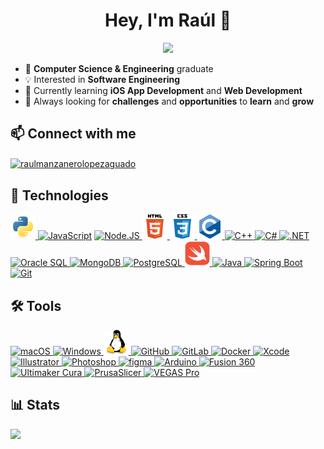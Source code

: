 <h1 align="center">Hey, I'm Raúl 👋</h1>

<p align="center"><img src="https://cdn.dribbble.com/users/1277312/screenshots/14733298/media/39b1045e593737587dd60e42c8422d1f.gif" height="300"/></p>

- 🌱 **Computer Science & Engineering** graduate
- 💡 Interested in **Software Engineering**
- 🔭 Currently learning **iOS App Development** and **Web Development**
- 🧠 Always looking for **challenges** and **opportunities** to **learn** and **grow**

## 📫 Connect with me

<p align="left">
<a href="https://linkedin.com/in/raulmanzanerolopezaguado" target="blank"><img align="center" src="https://raw.githubusercontent.com/rahuldkjain/github-profile-readme-generator/master/src/images/icons/Social/linked-in-alt.svg" alt="raulmanzanerolopezaguado" height="30" width="40" /></a>
</p>

## 🔧 Technologies

<div align="left">
    <a href="https://www.python.org" target="_blank" rel="noreferrer">
        <img src="https://raw.githubusercontent.com/devicons/devicon/master/icons/python/python-original.svg" alt="python" width="40" height="40"/>
    </a>
    <a href="https://developer.mozilla.org/es/docs/Web/JavaScript" target="_blank" rel="noreferrer">
        <img src="https://upload.wikimedia.org/wikipedia/commons/6/6a/JavaScript-logo.png" alt="JavaScript" width="40" height="40"/></a>
    <a href="https://nodejs.org/es" target="_blank" rel="noreferrer">
        <img src="https://cdn-icons-png.flaticon.com/512/5968/5968322.png" alt="Node.JS" width="40" height="40">
    </a>
    <a href="https://www.w3.org/html/" target="_blank" rel="noreferrer">
        <img src="https://raw.githubusercontent.com/devicons/devicon/master/icons/html5/html5-original-wordmark.svg" alt="HTML" width="40" height="40"/>
    </a>
    <a href="https://www.w3schools.com/css/" target="_blank" rel="noreferrer">
        <img src="https://raw.githubusercontent.com/devicons/devicon/master/icons/css3/css3-original-wordmark.svg" alt="CSS" width="40" height="40"/>
    </a>
    <a href="https://www.cprogramming.com/" target="_blank" rel="noreferrer">
        <img src="https://raw.githubusercontent.com/devicons/devicon/master/icons/c/c-original.svg" alt="C" width="40" height="40"/>
    </a>
    <a href="https://es.wikipedia.org/wiki/C%2B%2B" target="_blank" rel="noreferrer">
        <img src="https://upload.wikimedia.org/wikipedia/commons/thumb/1/18/ISO_C%2B%2B_Logo.svg/200px-ISO_C%2B%2B_Logo.svg.png" alt="C++" width="36" height="40"/>
    </a>
    <a href="https://dotnet.microsoft.com/es-es/languages/csharp" target="_blank" rel="noreferrer">
        <img src="https://upload.wikimedia.org/wikipedia/commons/thumb/b/bd/Logo_C_sharp.svg/256px-Logo_C_sharp.svg.png?20221121173824" alt="C#" width="36" height="40"/>
    </a>
    <a href="https://dotnet.microsoft.com/es-es/" target="_blank" rel="noreferrer">
        <img src="https://upload.wikimedia.org/wikipedia/commons/thumb/7/7d/Microsoft_.NET_logo.svg/456px-Microsoft_.NET_logo.svg.png" alt=".NET" width="36" height="40"/>
    </a>
    <a href="https://www.oracle.com/es/database/technologies/appdev/sqldeveloper-landing.html" target="_blank" rel="noreferrer">
        <img src="https://www.svgrepo.com/show/355152/oracle.svg" alt="Oracle SQL" width="40" height="40"/>
    </a>
    <a href="https://www.mongodb.com/" target="_blank" rel="noreferrer">
        <img src="https://www.svgrepo.com/show/331488/mongodb.svg" alt="MongoDB" width="40" height="40"/>
    </a>
    <a href="https://www.postgresql.org/" target="_blank" rel="noreferrer">
        <img src="https://upload.wikimedia.org/wikipedia/commons/thumb/2/29/Postgresql_elephant.svg/1985px-Postgresql_elephant.svg.png" alt="PostgreSQL" width="40" height="40"/>
    </a>
    <a href="https://developer.apple.com/swift/" target="_blank" rel="noreferrer">
        <img src="https://raw.githubusercontent.com/devicons/devicon/master/icons/swift/swift-original.svg" alt="Swift" width="40" height="40"/>
    </a>
    <a href="https://www.java.com/es/" target="_blank" rel="noreferrer">
        <img src="https://cdn.worldvectorlogo.com/logos/java.svg" alt="Java" width="40" height="40"/>
    </a>
    <a href="https://spring.io/projects/spring-boot" target="_blank" rel="noreferrer">
        <img src="https://upload.wikimedia.org/wikipedia/commons/thumb/7/79/Spring_Boot.svg/512px-Spring_Boot.svg.png?20230616230349" alt="Spring Boot" width="40" height="40"/>
    </a>
    <a href="https://git-scm.com/" target="_blank" rel="noreferrer">
        <img src="https://upload.wikimedia.org/wikipedia/commons/thumb/3/3f/Git_icon.svg/97px-Git_icon.svg.png?20220905010122" alt="Git" width="40" height="40"/>
    </a>
</div>

## 🛠️ Tools

<div align="left">
    <a href="https://www.apple.com/es/macos" target="_blank" rel="noreferrer">
        <img src="https://upload.wikimedia.org/wikipedia/commons/thumb/2/22/MacOS_logo_%282017%29.svg/800px-MacOS_logo_%282017%29.svg.png" alt="macOS" width="40" height="40"/>
    </a>
    <a href="https://www.microsoft.com/es-es/windows?r=1" target="_blank" rel="noreferrer">
        <img src="https://upload.wikimedia.org/wikipedia/commons/thumb/5/5f/Windows_logo_-_2012.svg/2048px-Windows_logo_-_2012.svg.png" alt="Windows" width="40" height="40"/>
    </a>
    <a href="https://www.linux.org/" target="_blank" rel="noreferrer">
        <img src="https://raw.githubusercontent.com/devicons/devicon/master/icons/linux/linux-original.svg" alt="linux" width="40" height="40"/>
    </a>
    <a href="https://github.com/" target="_blank" rel="noreferrer">
        <img src="https://cdn.icon-icons.com/icons2/2429/PNG/512/github_logo_icon_147285.png" alt="GitHub" width="40" height="40"/>
    </a>
    <a href="https://about.gitlab.com/" target="_blank" rel="noreferrer">
        <img src="https://cdn.worldvectorlogo.com/logos/gitlab.svg" alt="GitLab" width="40" height="40"/>
    </a>
    <a href="https://www.docker.com/" target="_blank" rel="noreferrer">
        <img src="https://www.svgrepo.com/show/331370/docker.svg" alt="Docker" width="40" height="40"/>
    </a>
    <a href="https://developer.apple.com/xcode/" target="_blank" rel="noreferrer">
        <img src="https://upload.wikimedia.org/wikipedia/it/7/7b/Icona_Xcode.png" alt="Xcode" width="40" height="40"/>
    </a>
    <a href="https://www.adobe.com/in/products/illustrator.html" target="_blank" rel="noreferrer">
        <img src="https://logodownload.org/wp-content/uploads/2017/04/adobe-Illustrator-logo-1-1.png" alt="Illustrator" width="40" height="40"/>
    </a>
    <a href="https://www.photoshop.com/en" target="_blank" rel="noreferrer">
        <img src="https://logodownload.org/wp-content/uploads/2019/10/adobe-photoshop-logo-1.png" alt="Photoshop" width="40" height="40"/>
    </a>
    <a href="https://www.figma.com/" target="_blank" rel="noreferrer">
        <img src="https://i.pinimg.com/originals/66/8c/cc/668cccb3f734f342e07c0185e6d9a975.png" alt="figma" width="40" height="40"/>
    </a>
    <a href="https://www.arduino.cc/" target="_blank" rel="noreferrer">
        <img src="https://cdn.worldvectorlogo.com/logos/arduino-1.svg" alt="Arduino" width="40" height="40"/>
    </a>
    <a href="https://www.autodesk.es/products/fusion-360/overview" target="_blank" rel="noreferrer">
        <img src="https://img.icons8.com/color/480/autodesk-fusion-360.png" alt="Fusion 360" width="40" height="40"/>
    </a>
    <a href="https://ultimaker.com/es/software/ultimaker-cura" target="_blank" rel="noreferrer">
        <img src="https://bitfab.io/wp-content/uploads/2019/04/cura-logo.png" alt="Ultimaker Cura" width="40" height="40"/>
    </a>
    <a href="https://www.prusa3d.com/es/pagina/prusaslicer_424/" target="_blank" rel="noreferrer">
        <img src="https://images.cults3d.com/dQ1ZLvHIFcmCps0Qt_u2zrYSK_g=/516x516/https://files.cults3d.com/uploaders/14685099/illustration-file/327dd629-5f35-4b32-82fc-ffc5566f07a9/PrusaSlicer-1.png" alt="PrusaSlicer" width="40" height="40"/>
    </a>
    <a href="https://www.vegascreativesoftware.com/index.php?id=351&_oB=vegas-pro-365&_oC=subscription&_oD=12m12m&L=52&AffiliateID=178&phash=LjmUipAVFVxrmmmH&gclid=CjwKCAjwqauVBhBGEiwAXOepkasHuOglA52Pk6kJn7lde2OXO6u0iB90QjgwVjZ_r3erZtz_glmISRoCDasQAvD_BwE" target="_blank" rel="noreferrer">
        <img src="https://upload.wikimedia.org/wikipedia/commons/thumb/2/2d/Vegas_Pro_19.svg/800px-Vegas_Pro_19.svg.png" alt="VEGAS Pro" width="40" height="40"/>
    </a>
</p>

## 📊 Stats

<a href="https://git.io/streak-stats"><img src="http://github-readme-streak-stats.herokuapp.com?user=RaulMLA&theme=github-dark&hide_border=true"/></a>
